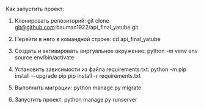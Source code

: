 Как запустить проект:

1. Клонировать репозиторий: 
git clone git@github.com:bauman1922/api_final_yatube.git

2. Перейти в него в командной строке: 
cd api_final_yatube

3. Cоздать и активировать виртуальное окружение: 
python -m venv env 
source env/bin/activate

4. Установить зависимости из файла requirements.txt:
python -m pip install --upgrade pip
pip install -r requirements.txt

5. Выполнить миграции:
python manage.py migrate

6. Запустить проект:
python manage.py runserver
